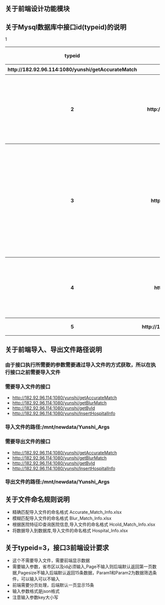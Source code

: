 ## 关于前端设计功能模块

## 关于Mysql数据库中接口id(typeid)的说明

 <table width="1500" cellspacing="0">
        <tr>
            <th>typeid</th>
            <th>接口</th>
            <th>接口说明</th>
        </tr>
        <tr
            <th>1</th>
            <th>http://182.92.96.114:1080/yunshi/getAccurateMatch</th>
            <th>根据省和医院名精确匹配相应的医院信息</th>
        </tr>
        <tr>
            <th>2</th>
            <th>http://182.92.96.114:1080/yunshi/getBlurMatch</th>
            <th>根据省和医院名模糊匹配相应的医院信息</th>
        </tr>
        <tr>
            <th>3</th>
            <th>http://182.92.96.114:1080/yunshi/getAllData</th>
            <th>根据省、市、区以及筛选条件，查找相关医院信息,显示查询结果</th>
        </tr>
        <tr>
            <th>4</th>
            <th>http://182.92.96.114:1080/yunshi/getById</th>
            <th>根据医院特征ID,查找相关医院信息</th>
        </tr>
        <tr>
            <th>5</th>
            <th>http://182.92.96.114:1080/yunshi/InsertHospitalInfo</th>
            <th>导入数据</th>
        </tr>
    </table>
    
    
## 关于前端导入、导出文件路径说明

### 由于接口执行所需要的参数需要通过导入文件的方式获取，所以在执行接口之前需要导入文件

### 需要导入文件的接口
* http://182.92.96.114:1080/yunshi/getAccurateMatch
* http://182.92.96.114:1080/yunshi/getBlurMatch
* http://182.92.96.114:1080/yunshi/getById
* http://182.92.96.114:1080/yunshi/InsertHospitalInfo

### 导入文件的路径:/mnt/newdata/Yunshi_Args  

### 需要导出文件的接口
* http://182.92.96.114:1080/yunshi/getAccurateMatch
* http://182.92.96.114:1080/yunshi/getBlurMatch
* http://182.92.96.114:1080/yunshi/getById
* http://182.92.96.114:1080/yunshi/InsertHospitalInfo

### 导出文件的路径:/mnt/newdata/Yunshi_Args  

## 关于文件命名规则说明

* 精确匹配导入文件的命名格式    Accurate_Match_Info.xlsx
* 模糊匹配导入文件的命名格式    Blur_Match_Info.xlsx
* 根据医院特征ID查询医院信息,导入文件的命名格式    HcoId_Match_Info.xlsx
* 将数据导入到数据库,导入文件的命名格式    Hospital_Info.xlsx

## 关于typeid=3，接口3前端设计要求

* 这个不需要导入文件，需要前端显示数据
* 需要输入参数，省市区以及id必须输入,Page不输入则后端默认返回第一页数据,Pagesize不输入后端默认返回15条数据，Param1和Param2为数据筛选条件，可以输入可以不输入
* 前端需要分页处理，后端默认一页显示15条
* 输入参数格式是json格式
* 注意输入参数key大小写

